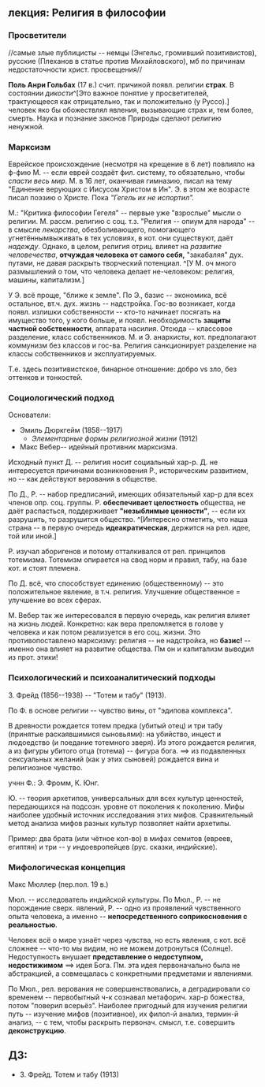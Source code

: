 ## лекция: Религия в философии

### Просветители

//самые злые публицисты -- немцы (Энгельс, громивший позитивистов), русские  (Плеханов в статье против Михайловского), мб по причинам недостаточности христ. просвещения//

__Поль Анри Гольбах__ (17 в.) счит. причиной появл. религии __страх__.
В состоянии _дикости_^[Это важное понятие у просветителей, трактующееся как отрицательно, так и положительно (у Руссо).]
человек яко бы обожествлял явления, вызывающие страх и,  тем более, смерть.
Наука и познание законов Природы сделают религию ненужной.

### Марксизм

Еврейское происхождение (несмотря на крещение в 6 лет) повлияло на ф-фию М. -- если еврей создаёт фил. систему, то обязательно, чтобы _спасти весь мир_.
М. в 16 лет, оканчивая гимназию, писал на тему "Единение верующих с Иисусом Христом в Ин".
Э. в этом же возрасте писал поэзию о Христе.
Пока _"Гегель их не испортил"._

М.: "Критика философии Гегеля" -- первые уже "взрослые" мысли о религии.
М. рассм. религию с соц. т.з.
"Религия -- опиум для народа" -- в смысле _лекарства_, обезболивающего, помогающего угнетённымвыживать в тех условиях, в кот. они существуют,
даёт _надежду_.
Однако, в целом, религия отриц. влияет на _развитие человечества_, __отчуждая человека от самого себя,__ "закабаляя" дух. путами, не давая раскрыть творческий потенциал.
^[У М. оч много размышлений о том, что человека делает не-человеком: религия, машины, капитализм.]

У Э. всё проще, "ближе к земле".
По Э., базис -- экономика, всё остальное, вт.ч. дух. жизнь -- надстройка.
Гос-во возникает, когда появл. излишки собственности -- кто-то начинает посягать на имущество того, у кого больше, и появл. необходимость __защиты частной собственности__, аппарата насилия.
Отсюда -- классовое разделение, класс собственников.
М. и Э. анархисты, кот. предполагают коммунизм без классов и гос-ва.
Религия санкционирует разделение на классы собственников и эксплуатируемых.

Т.е. здесь позитивистское, бинарное отношение: добро vs зло,
без оттенков и тонкостей.

### Социологический подход

Основатели:

- Эмиль Дюркгейм (1858--1917)
	- _Элементарные формы религиозной жизни_ (1912)
- Макс Вебер-- идейный противник марксизма.

Исходный пункт Д. -- религия носит социальный хар-р.
Д. не интересуется причинами возникновения Р., историческим развитием, но -- как действуют верования в обществе.

По Д., Р. -- набор предписаний, имеющих обязательный хар-р для всех членов опр. соц. группы.
Р. __обеспечивает целостность__ общества, не даёт распасться, поддерживает __"незыблимые ценности"__, -- если их разрушить, то разрушится общество.
^[Интересно отметить, что наша страна -- в первую очередь __идеакратическая__, держится на рел. идее, той или иной.]

Р. изучал аборигенов и потому отталкивался от рел. принципов тотемизма.
Тотемизм опирается на свод норм и правил, табу, на базе кот. и стоят племена.

По Д. всё, что способствует единению (общественному) -- это положительное явление, в т.ч. религия.
Улучшение общественное = улучшение во всех сферах.

М. Вебер так же интересовался в первую очередь, как религия влияет на жизнь людей.
Конкретно: как вера преломляется в голове у человека и как потом реализуется в его соц. жизни.
Это противопоставлено марксизму: религия -- не надстройка, но __базис!__ -- именно она влияет на развитие общества.
Пм он и капитализм выводил из прот. этики!

### Психологический и психоаналитический подходы

З. Фрейд (1856--1938) -- "Тотем и табу" (1913).

По Ф. в основе религии -- чувство вины, от "эдипова комплекса".

В древности рождается тотем предка (убитый отец) и три табу (принятые раскаявшимися сыновьями): на убийство, инцест и людоедство (и поедание тотемного зверя).
Из этого рождается религия, а из фигуры убитого отца (тотема) -- фигура бога.
==> из подавленных сексуальных желаний (как у этих сыновей) рождается вина и религиозное чувство.

учнн Ф.: Э. Фромм, К. Юнг.

Ю. -- теория архетипов, универсальных для всех культур ценностей,
передающихся на подсозн. уровне от поколения к поколению.
Мифы наиболее удобный источник исследования этих мифов.
Сравнительный метод анализа мифов разных культур позволяет найти архетипы.

Пример: два брата (или чётное кол-во) в мифах семитов (евреев, египтян) и три -- у индоевропейцев (рус. сказки, индийские).

### Мифологическая концепция

Макс Мюллер (пер.пол. 19 в.)

Мюл. -- исследователь индийской культуры.
По Мюл., Р. -- не порождение сверх. явлений, Р. -- одно из проявлений чувственного опыта человека, а именно -- __непосредственного соприкосновения с реальностью__.

Человек всё о мире узнаёт через чувства, но есть явления, с кот. всё сложнее -- что-то мы видим, но не можем дотронуться (Солнце).
Недоступность внушает __представление о недоступном, недостижимом__ ==> идея Бога.
Пм. эта идея первоначально была не абстракцией, а совмещалась с конкретными предметами и явлениями.

По Мюл., рел. верования не совершенствовались, а деградировали со временем -- первобытный ч-к сознавал метафорич. хар-р божества, потом "поверил всерьёз".
Наиболее пригодный для изучения религии путь -- изучение мифов (позитивное), их филол-й анализ, термин-й анализ, -- с тем, чтобы раскрыть первонач. смысл, т.е. совершить __деконструкцию__.

## ДЗ:

- З. Фрейд. Тотем и табу (1913)
